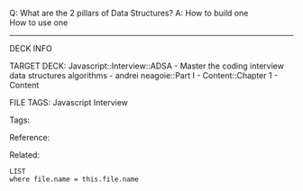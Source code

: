 Q: What are the 2 pillars of Data Structures?
A: How to build one  
How to use one
<!--ID: 1690026321908-->

---

DECK INFO

TARGET DECK: Javascript::Interview::ADSA - Master the coding interview data structures algorithms - andrei neagoie::Part I - Content::Chapter 1 - Content

FILE TAGS: Javascript Interview

Tags:

Reference:

Related:

```dataview
LIST
where file.name = this.file.name
```
